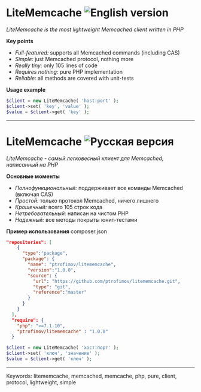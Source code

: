 # LiteMemcache ![English version](http://upload.wikimedia.org/wikipedia/en/thumb/a/ae/Flag_of_the_United_Kingdom.svg/22px-Flag_of_the_United_Kingdom.svg.png)

*LiteMemcache is the most lightweight Memcached client written in PHP*

**Key points**

* *Full-featured:* supports all Memcached commands (including CAS)
* *Simple:* just Memcached protocol, nothing more
* *Really tiny:* only 105 lines of code
* *Requires nothing:* pure PHP implementation
* *Reliable:* all methods are covered with unit-tests

**Usage example**

```php
$client = new LiteMemcache( 'host:port' );
$client->set( 'key', 'value' );
$value = $client->get( 'key' );
```

--------------------------------------------------

# LiteMemcache ![Русская версия](http://upload.wikimedia.org/wikipedia/en/thumb/f/f3/Flag_of_Russia.svg/22px-Flag_of_Russia.svg.png)

*LiteMemcache - самый легковесный клиент для Memcached, написанный на PHP*

**Основные моменты**

* *Полнофункциональный:* поддерживает все команды Memcached (включая CAS)
* *Простой:* только протокол Memcached, ничего лишнего
* *Крошечный:* всего 105 строк кода
* *Нетребовательный:* написан на чистом PHP
* *Надежный:* все методы покрыты юнит-тестами

**Пример использования**
composer.json
```json
"repositories": [
    {
      "type":"package",
      "package": {
        "name": "ptrofimov/litememcache",
        "version":"1.0.0",
        "source": {
          "url": "https://github.com/ptrofimov/litememcache.git",
          "type": "git",
          "reference":"master"
        }
      }
    }
  ],
  "require": {
    "php": ">=7.1.10",
    "ptrofimov/litememcache" : "1.0.0"
  }
```

```php
$client = new LiteMemcache( 'хост:порт' );
$client->set( 'ключ', 'значение' );
$value = $client->get( 'ключ' );
```

--------------------------------------------------

Keywords: litememcache, memcached, memcache, php, pure, client, protocol, lightweight, simple

